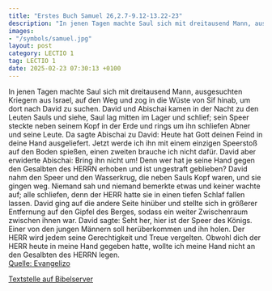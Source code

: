 ```yaml
---
title: "Erstes Buch Samuel 26,2.7-9.12-13.22-23"
description: "In jenen Tagen machte Saul sich mit dreitausend Mann, ausgesuchten Kriegern aus Israel, auf den Weg und zog in die Wüste von Sif hinab, um dort nach David zu suchen. David und Abischai kamen in der Nacht zu den Leuten Sauls und siehe, Saul lag mitten im Lager und schlief; sein Sp...."
images:
- "/symbols/samuel.jpg"
layout: post
category: LECTIO 1
tag: LECTIO 1
date: 2025-02-23 07:30:13 +0100
---
```

In jenen Tagen machte Saul sich mit dreitausend Mann, ausgesuchten Kriegern aus Israel, auf den Weg und zog in die Wüste von Sif hinab, um dort nach David zu suchen.
David und Abischai kamen in der Nacht zu den Leuten Sauls und siehe, Saul lag mitten im Lager und schlief; sein Speer steckte neben seinem Kopf in der Erde und rings um ihn schliefen Abner und seine Leute.<!--more-->
Da sagte Abischai zu David: Heute hat Gott deinen Feind in deine Hand ausgeliefert. Jetzt werde ich ihn mit einem einzigen Speerstoß auf den Boden spießen, einen zweiten brauche ich nicht dafür.
David aber erwiderte Abischai: Bring ihn nicht um! Denn wer hat je seine Hand gegen den Gesalbten des HERRN erhoben und ist ungestraft geblieben?
David nahm den Speer und den Wasserkrug, die neben Sauls Kopf waren, und sie gingen weg. Niemand sah und niemand bemerkte etwas und keiner wachte auf; alle schliefen, denn der HERR hatte sie in einen tiefen Schlaf fallen lassen.
David ging auf die andere Seite hinüber und stellte sich in größerer Entfernung auf den Gipfel des Berges, sodass ein weiter Zwischenraum zwischen ihnen war.
David sagte: Seht her, hier ist der Speer des Königs. Einer von den jungen Männern soll herüberkommen und ihn holen.
Der HERR wird jedem seine Gerechtigkeit und Treue vergelten. Obwohl dich der HERR heute in meine Hand gegeben hatte, wollte ich meine Hand nicht an den Gesalbten des HERRN legen.<br>
[Quelle: Evangelizo](https://evangeliumtagfuertag.org/DE/gospel)

[Textstelle auf Bibelserver](https://www.bibleserver.com/EU/1.Samuel26,2.7-9.12-13.22-23)
